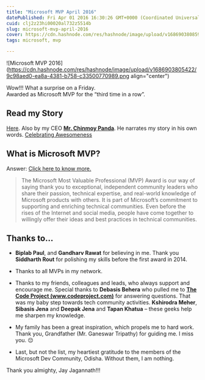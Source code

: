 ```yaml
---
title: "Microsoft MVP April 2016"
datePublished: Fri Apr 01 2016 16:30:26 GMT+0000 (Coordinated Universal Time)
cuid: clj2z23hi00020al732z5514b
slug: microsoft-mvp-april-2016
cover: https://cdn.hashnode.com/res/hashnode/image/upload/v1686903808599/e4b270ef-b5bf-447d-bc29-1ba84f7ab091.png
tags: microsoft, mvp

---
```


![Microsoft MVP 2016](https://cdn.hashnode.com/res/hashnode/image/upload/v1686903805422/9c98aed0-ea8a-4381-b758-c33500770989.png align="center")

Wow!!! What a surprise on a Friday.  
Awarded as ‪Microsoft‬ MVP for the “third time in a row”.

## Read my Story

[Here](https://blog.taditdash.com/microsoft-aspnet-mvp-award-2014). Also by my CEO [**Mr. Chinmoy Panda**](http://in.linkedin.com/in/chinmoypanda). He narrates my story in his own words. [Celebrating Awesomeness](http://www.mindfiresolutions.com/blog/2014/04/04/celebrating-awesomeness)

## What is Microsoft MVP?

Answer: [Click here to know more.](http://mvp.microsoft.com/en-us/default.aspx)

> The Microsoft Most Valuable Professional (MVP) Award is our way of saying thank you to exceptional, independent community leaders who share their passion, technical expertise, and real-world knowledge of Microsoft products with others. It is part of Microsoft’s commitment to supporting and enriching technical communities. Even before the rises of the Internet and social media, people have come together to willingly offer their ideas and best practices in technical communities.

## Thanks to…

* **Biplab Paul**, and **Gandharv Rawat** for believing in me. Thank you **Siddharth Rout** for polishing my skills before the first award in 2014.
    
* Thanks to all MVPs in my network.
    
* Thanks to my friends, colleagues and leads, who always support and encourage me. Special thanks to **Debasis Behera** who pulled me to [**The Code Project (www.codeproject.com)**](http://www.codeproject.com/) for answering questions. That was my baby step towards tech community activities. **Kshirodra Meher**, **Sibasis Jena** and **Deepak Jena** and **Tapan Khatua** – these geeks help me sharpen my knowledge.
    
* My family has been a great inspiration, which propels me to hard work. Thank you, Grandfather (Mr. Ganeswar Tripathy) for guiding me. I miss you. 😔
    
* Last, but not the list, my heartiest gratitude to the members of the Microsoft Dev Community, Odisha. Without them, I am nothing.
    

Thank you almighty, Jay Jagannath!!!